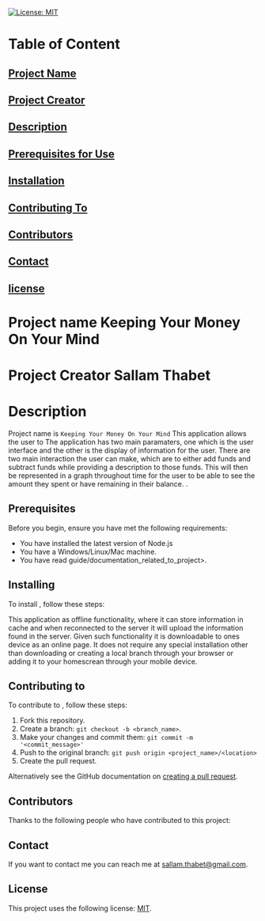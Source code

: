 [![License: MIT](https://img.shields.io/badge/License-MIT-yellow.svg)](https://opensource.org/licenses/MIT)

# Table of Content

## [Project Name](#project-name)

## [Project Creator](#project-creator)

## [Description](#description)

## [Prerequisites for Use](#prerequisites)

## [Installation](#installing)

## [Contributing To](#contributing-to)

## [Contributors](#contributors)

## [Contact](#contact)

## [license](#license)

# Project name Keeping Your Money On Your Mind

# Project Creator Sallam Thabet

# Description

Project name is `Keeping Your Money On Your Mind` This application allows the user to The application has two main paramaters, one which is the user interface and the other is the display of information for the user. There are two main interaction the user can make, which are to either add funds and subtract funds while providing a description to those funds. This will then be represented in a graph throughout time for the user to be able to see the amount they spent or have remaining in their balance. .

## Prerequisites

Before you begin, ensure you have met the following requirements:

- You have installed the latest version of Node.js
- You have a Windows/Linux/Mac machine.
- You have read guide/documentation_related_to_project>.

## Installing

To install <Keeping Your Money On Your Mind>, follow these steps:

This application as offline functionality, where it can store information in cache and when reconnected to the server it will upload the information found in the server. Given such functionality it is downloadable to ones device as an online page. It does not require any special installation other than downloading or creating a local branch through your browser or adding it to your homescrean through your mobile device.

## Contributing to

To contribute to <Keeping Your Money On Your Mind>, follow these steps:

1. Fork this repository.
2. Create a branch: `git checkout -b <branch_name>`.
3. Make your changes and commit them: `git commit -m '<commit_message>'`
4. Push to the original branch: `git push origin <project_name>/<location>`
5. Create the pull request.

Alternatively see the GitHub documentation on [creating a pull request](https://help.github.com/en/github/collaborating-with-issues-and-pull-requests/creating-a-pull-request).

## Contributors

Thanks to the following people who have contributed to this project:

<No Contributors>

## Contact

If you want to contact me you can reach me at <sallam.thabet@gmail.com>.

## License

This project uses the following license: [MIT](https://opensource.org/licenses/MIT).
